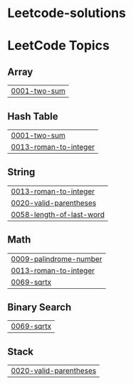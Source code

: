 # Leetcode-solutions
<!---LeetCode Topics Start-->
# LeetCode Topics
## Array
|  |
| ------- |
| [0001-two-sum](https://github.com/RiteshBhokare/Leetcode-solutions/tree/master/0001-two-sum) |
## Hash Table
|  |
| ------- |
| [0001-two-sum](https://github.com/RiteshBhokare/Leetcode-solutions/tree/master/0001-two-sum) |
| [0013-roman-to-integer](https://github.com/RiteshBhokare/Leetcode-solutions/tree/master/0013-roman-to-integer) |
## String
|  |
| ------- |
| [0013-roman-to-integer](https://github.com/RiteshBhokare/Leetcode-solutions/tree/master/0013-roman-to-integer) |
| [0020-valid-parentheses](https://github.com/RiteshBhokare/Leetcode-solutions/tree/master/0020-valid-parentheses) |
| [0058-length-of-last-word](https://github.com/RiteshBhokare/Leetcode-solutions/tree/master/0058-length-of-last-word) |
## Math
|  |
| ------- |
| [0009-palindrome-number](https://github.com/RiteshBhokare/Leetcode-solutions/tree/master/0009-palindrome-number) |
| [0013-roman-to-integer](https://github.com/RiteshBhokare/Leetcode-solutions/tree/master/0013-roman-to-integer) |
| [0069-sqrtx](https://github.com/RiteshBhokare/Leetcode-solutions/tree/master/0069-sqrtx) |
## Binary Search
|  |
| ------- |
| [0069-sqrtx](https://github.com/RiteshBhokare/Leetcode-solutions/tree/master/0069-sqrtx) |
## Stack
|  |
| ------- |
| [0020-valid-parentheses](https://github.com/RiteshBhokare/Leetcode-solutions/tree/master/0020-valid-parentheses) |
<!---LeetCode Topics End-->